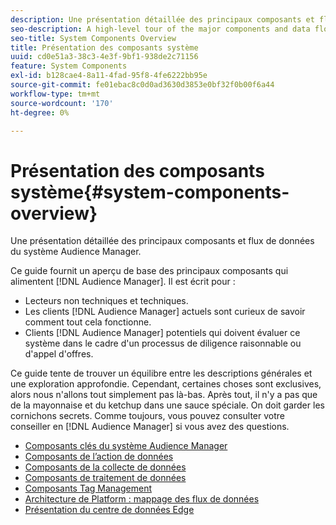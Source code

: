 ```yaml
---
description: Une présentation détaillée des principaux composants et flux de données du système Audience Manager.
seo-description: A high-level tour of the major components and data flows in the Audience Manager system.
seo-title: System Components Overview
title: Présentation des composants système
uuid: cd0e51a3-38c3-4e3f-9bf1-938de2c71156
feature: System Components
exl-id: b128cae4-8a11-4fad-95f8-4fe6222bb95e
source-git-commit: fe01ebac8c0d0ad3630d3853e0bf32f0b00f6a44
workflow-type: tm+mt
source-wordcount: '170'
ht-degree: 0%

---
```


# Présentation des composants système{#system-components-overview}

Une présentation détaillée des principaux composants et flux de données du système Audience Manager.

<!-- 

c_compintro.xml

 -->

Ce guide fournit un aperçu de base des principaux composants qui alimentent [!DNL Audience Manager]. Il est écrit pour :

* Lecteurs non techniques et techniques.
* Les clients [!DNL Audience Manager] actuels sont curieux de savoir comment tout cela fonctionne.
* Clients [!DNL Audience Manager] potentiels qui doivent évaluer ce système dans le cadre d&#39;un processus de diligence raisonnable ou d&#39;appel d&#39;offres.

Ce guide tente de trouver un équilibre entre les descriptions générales et une exploration approfondie. Cependant, certaines choses sont exclusives, alors nous n&#39;allons tout simplement pas là-bas. Après tout, il n&#39;y a pas que de la mayonnaise et du ketchup dans une sauce spéciale. On doit garder les cornichons secrets. Comme toujours, vous pouvez consulter votre conseiller en [!DNL Audience Manager] si vous avez des questions.

* [Composants clés du système Audience Manager](/help/using/reference/system-components/components-stack.md)
* [Composants de l’action de données](/help/using/reference/system-components/components-data-action.md)
* [Composants de la collecte de données](/help/using/reference/system-components/components-data-collection.md)
* [Composants de traitement de données](/help/using/reference/system-components/components-data-processing.md)
* [Composants Tag Management](/help/using/reference/system-components/components-tag-management.md)
* [Architecture de Platform : mappage des flux de données](/help/using/reference/system-components/components-platform-architecture.md)
* [Présentation du centre de données Edge](/help/using/reference/system-components/components-edge.md)
